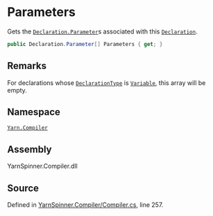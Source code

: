# Parameters

Gets the [`Declaration.Parameter`](../declaration.parameter/)s associated with this [`Declaration`](./).

```csharp
public Declaration.Parameter[] Parameters { get; }
```

## Remarks

For declarations whose [`DeclarationType`](declaration.declarationtype.md) is [`Variable`](../declaration.type/declaration.type.variable.md), this array will be empty.

## Namespace

[`Yarn.Compiler`](../)

## Assembly

YarnSpinner.Compiler.dll

## Source

Defined in [YarnSpinner.Compiler/Compiler.cs](https://github.com/YarnSpinnerTool/YarnSpinner//blob/develop/YarnSpinner.Compiler/Compiler.cs#L257), line 257.

